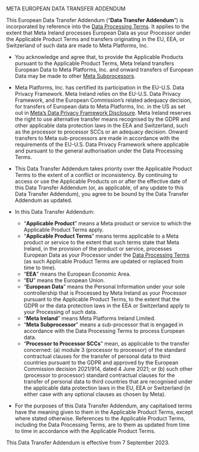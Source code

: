   

META EUROPEAN DATA TRANSFER ADDENDUM

This European Data Transfer Addendum (“**Data Transfer Addendum**”) is incorporated by reference into the [Data Processing Terms](https://www.facebook.com/legal/terms/dataprocessing). It applies to the extent that Meta Ireland processes European Data as your Processor under the Applicable Product Terms and transfers originating in the EU, EEA, or Switzerland of such data are made to Meta Platforms, Inc.

* You acknowledge and agree that, to provide the Applicable Products pursuant to the Applicable Product Terms, Meta Ireland transfers European Data to Meta Platforms, Inc. and onward transfers of European Data may be made to other [Meta Subprocessors](https://www.facebook.com/legal/ads-subprocessors).
* Meta Platforms, Inc. has certified its participation in the EU-U.S. Data Privacy Framework. Meta Ireland relies on the EU-U.S. Data Privacy Framework, and the European Commission’s related adequacy decision, for transfers of European data to Meta Platforms, Inc. in the US as set out in [Meta’s Data Privacy Framework Disclosure](https://www.facebook.com/privacy/policies/data_privacy_framework). Meta Ireland reserves the right to use alternative transfer means recognised by the GDPR and other applicable data protection laws in the EEA and Switzerland, such as the processor to processor SCCs or an adequacy decision. Onward transfers to Meta sub-processors are made in accordance with the requirements of the EU-U.S. Data Privacy Framework where applicable and pursuant to the general authorisation under the Data Processing Terms.
* This Data Transfer Addendum takes priority over the Applicable Product Terms to the extent of a conflict or inconsistency. By continuing to access or use the Applicable Products on or after the effective date of this Data Transfer Addendum (or, as applicable, of any update to this Data Transfer Addendum), you agree to be bound by the Data Transfer Addendum as updated.
* In this Data Transfer Addendum:
    
    * “**Applicable Product**” means a Meta product or service to which the Applicable Product Terms apply.
    * “**Applicable Product Terms**” means terms applicable to a Meta product or service to the extent that such terms state that Meta Ireland, in the provision of the product or service, processes European Data as your Processor under the [Data Processing Terms](https://www.facebook.com/legal/terms/dataprocessing) (as such Applicable Product Terms are updated or replaced from time to time).
    * “**EEA**” means the European Economic Area.
    * “**EU**” means the European Union.
    * “**European Data**” means the Personal Information under your sole controllership that is Processed by Meta Ireland as your Processor pursuant to the Applicable Product Terms, to the extent that the GDPR or the data protection laws in the EEA or Switzerland apply to your Processing of such data.
    * “**Meta Ireland**” means Meta Platforms Ireland Limited.
    * “**Meta Subprocessor**” means a sub-processor that is engaged in accordance with the Data Processing Terms to process European data.
    * “**Processor to Processor SCCs**” mean, as applicable to the transfer concerned: (a) module 3 (processor to processor) of the standard contractual clauses for the transfer of personal data to third countries pursuant to the GDPR and approved by the European Commission decision 2021/914, dated 4 June 2021; or (b) such other (processor to processor) standard contractual clauses for the transfer of personal data to third countries that are recognised under the applicable data protection laws in the EU, EEA or Switzerland (in either case with any optional clauses as chosen by Meta).
    
* For the purposes of this Data Transfer Addendum, any capitalised terms have the meaning given to them in the Applicable Product Terms, except where stated otherwise. References to the Applicable Product Terms, including the Data Processing Terms, are to them as updated from time to time in accordance with the Applicable Product Terms.

This Data Transfer Addendum is effective from 7 September 2023.